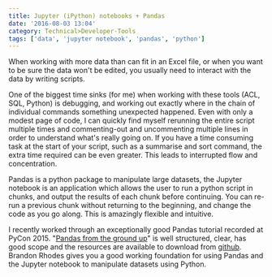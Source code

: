 ```yaml
---
title: Jupyter (iPython) notebooks + Pandas
date: '2016-08-03 13:04'
category: Technical>Developer-Tools
tags: ['data', 'jupyter notebook', 'pandas', 'python']
---
```


When working with more data than can fit in an Excel file, or when you
want to be sure the data won't be edited, you usually need to interact with
the data by writing scripts.

One of the biggest time sinks (for me) when working with these tools
(ACL, SQL, Python) is debugging, and working out exactly where in the
chain of individual commands something unexpected happened. Even with
only a modest page of code, I can quickly find myself rerunning the
entire script multiple times and commenting-out and uncommenting
multiple lines in order to understand what's really going on. If you
have a time consuming task at the start of your script, such as a
summarise and sort command, the extra time required can be even greater.
This leads to interrupted flow and concentration.

Pandas is a python package to manipulate large datasets, the Jupyter
notebook is an application which allows the user to run a python script
in chunks, and output the results of each chunk before continuing. You
can re-run a previous chunk without returning to the beginning, and
change the code as you go along. This is amazingly flexible and
intuitive.

I recently worked through an exceptionally good Pandas tutorial recorded
at PyCon 2015. "[Pandas from the ground
up](https://youtu.be/5JnMutdy6Fw)" is well structured, clear, has good
scope and the resources are available to download from
[github](https://github.com/brandon-rhodes/pycon-pandas-tutorial).
Brandon Rhodes gives you a good working foundation for using Pandas and
the Jupyter notebook to manipulate datasets using Python.

